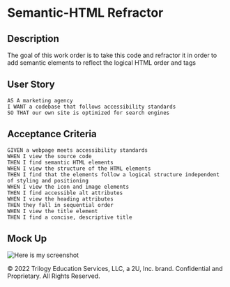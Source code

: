 # Semantic-HTML Refractor

## Description
The goal of this work order is to take this code and refractor it
in order to add semantic elements to reflect the logical HTML order and tags

## User Story
<!-- original documentation material -->
```
AS A marketing agency
I WANT a codebase that follows accessibility standards
SO THAT our own site is optimized for search engines
```

## Acceptance Criteria
<!-- original documentation material -->
```
GIVEN a webpage meets accessibility standards
WHEN I view the source code
THEN I find semantic HTML elements
WHEN I view the structure of the HTML elements
THEN I find that the elements follow a logical structure independent of styling and positioning
WHEN I view the icon and image elements
THEN I find accessible alt attributes
WHEN I view the heading attributes
THEN they fall in sequential order
WHEN I view the title element
THEN I find a concise, descriptive title
```
## Mock Up
<!-- screen captue here-->
![Here is my screenshot](./assets/images/screenshot.png)

© 2022 Trilogy Education Services, LLC, a 2U, Inc. brand. Confidential and Proprietary. All Rights Reserved.